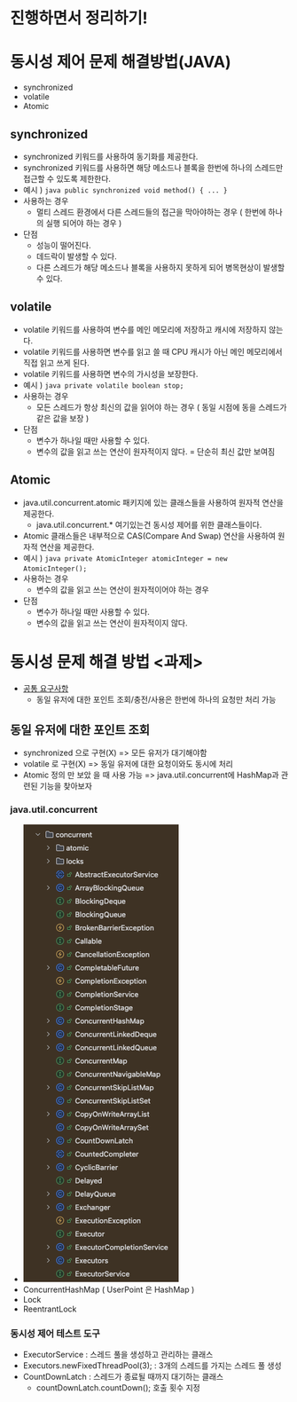 # 진행하면서 정리하기!

# 동시성 제어 문제 해결방법(JAVA)
 - synchronized
 - volatile
 - Atomic

## synchronized
 - synchronized 키워드를 사용하여 동기화를 제공한다.
 - synchronized 키워드를 사용하면 해당 메소드나 블록을 한번에 하나의 스레드만 접근할 수 있도록 제한한다.
 - 예시 ) ```java public synchronized void method() { ... }```
 - 사용하는 경우
   - 멀티 스레드 환경에서 다른 스레드들의 접근을 막아야하는 경우 ( 한번에 하나의 실행 되어야 하는 경우 )
 - 단점
   - 성능이 떨어진다.
   - 데드락이 발생할 수 있다.
   - 다른 스레드가 해당 메소드나 블록을 사용하지 못하게 되어 병목현상이 발생할 수 있다.

## volatile
 - volatile 키워드를 사용하여 변수를 메인 메모리에 저장하고 캐시에 저장하지 않는다.
 - volatile 키워드를 사용하면 변수를 읽고 쓸 때 CPU 캐시가 아닌 메인 메모리에서 직접 읽고 쓰게 된다.
 - volatile 키워드를 사용하면 변수의 가시성을 보장한다.
 - 예시 ) ```java private volatile boolean stop;```
 - 사용하는 경우
   - 모든 스레드가 항상 최신의 값을 읽어야 하는 경우 ( 동일 시점에 동을 스레드가 같은 값을 보장 )
 - 단점
   - 변수가 하나일 때만 사용할 수 있다.
   - 변수의 값을 읽고 쓰는 연산이 원자적이지 않다. = 단순히 최신 값만 보여짐

## Atomic
  - java.util.concurrent.atomic 패키지에 있는 클래스들을 사용하여 원자적 연산을 제공한다.
    - java.util.concurrent.* 여기있는건 동시성 제어를 위한 클래스들이다.
  - Atomic 클래스들은 내부적으로 CAS(Compare And Swap) 연산을 사용하여 원자적 연산을 제공한다.
  - 예시 ) ```java private AtomicInteger atomicInteger = new AtomicInteger();```
  - 사용하는 경우
    - 변수의 값을 읽고 쓰는 연산이 원자적이어야 하는 경우
  - 단점
    - 변수가 하나일 때만 사용할 수 있다.
    - 변수의 값을 읽고 쓰는 연산이 원자적이지 않다.

# 동시성 문제 해결 방법 <과제>
 - [공통 요구사항](요구사항%20정리.md)
   - 동일 유저에 대한 포인트 조회/충전/사용은 한번에 하나의 요청만 처리 가능
   
## 동일 유저에 대한 포인트 조회 
 - synchronized 으로 구현(X) => 모든 유저가 대기해야함
 - volatile 로 구현(X) => 동일 유저에 대한 요청이와도 동시에 처리
 - Atomic 정의 만 보았 을 때 사용 가능 => java.util.concurrent에 HashMap과 관련된 기능을 찾아보자

### java.util.concurrent
 - ![java.util.concurrent](java.util.concurrent.png) 
 - ConcurrentHashMap ( UserPoint 은 HashMap )
 - Lock
 - ReentrantLock

### 동시성 제어 테스트 도구
 - ExecutorService : 스레드 풀을 생성하고 관리하는 클래스
 - Executors.newFixedThreadPool(3); : 3개의 스레드를 가지는 스레드 풀 생성
 - CountDownLatch : 스레드가 종료될 때까지 대기하는 클래스
   - countDownLatch.countDown(); 호출 횟수 지정 